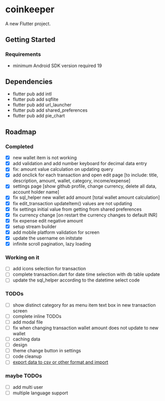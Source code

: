 # coinkeeper

A new Flutter project.

## Getting Started
### Requirements
- minimum Android SDK version required 19

## Dependencies
- flutter pub add intl
- flutter pub add sqflite
- flutter pub add url_launcher
- flutter pub add shared_preferences
- flutter pub add pie_chart

## Roadmap
### Completed
- [x] new wallet item is not working
- [x] add validation and add number keyboard for decimal data entry
- [x] fix: amount value calculation on updating query
- [x] add onclick for each transaction and open edit page [to include: title, description, amount, wallet, category, income/expense]
- [x] settings page [show github profile, change currency, delete all data, account holder name]
- [x] fix sql_helper new wallet add amount [total wallet amount calculation]
- [x] fix edit_transaction updateItem() values are not updating
- [x] fix settings initial value from getting from shared preferences
- [x] fix currency change [on restart the currency changes to default INR]
- [x] fix expense edit negative amount
- [x] setup stream builder 
- [x] add mobile platform validation for screen
- [x] update the username on initstate
- [x] infinite scroll pagination, lazy loading

### Working on it
- [ ] add icons selection for transaction
- [ ] complete transaction.dart for date time selection with db table update
- [ ] update the sql_helper according to the datetime select code

### TODOs
- [ ] show distinct category for as menu item text box in new transaction screen
- [ ] complete inline TODOs
- [ ] add modal file
- [ ] fix when changing transaction wallet amount does not update to new wallet
- [ ] caching data
- [ ] design
- [ ] theme change button in settings
- [ ] code cleanup
- [ ] [export data to csv or other format and import](https://docs.flutter.dev/cookbook/persistence/reading-writing-files)

### maybe TODOs
- [ ] add multi user
- [ ] multiple language support